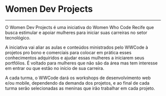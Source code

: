 # Women Dev Projects
---
O Women Dev Projects é uma iniciativa do Women Who Code Recife que busca estimular e apoiar mulheres para iniciar suas carreiras no setor tecnológico.

A iniciativa vai aliar as aulas e conteúdos ministrados pelo WWCode à projetos pro bono e comerciais para colocar em prática esses conhecimentos adquiridos e ajudar essas mulheres a iniciarem seus portfólios. É voltado para mulheres que não são da área mas tem interesse em entrar ou que estão no início de sua carreira.

A cada turma, o WWCode dará os workshops de desenvolvimento web e/ou mobile, dependendo da demanda dos projetos, e ao final de cada turma serão selecionadas as meninas que irão trabalhar em cada projeto.
